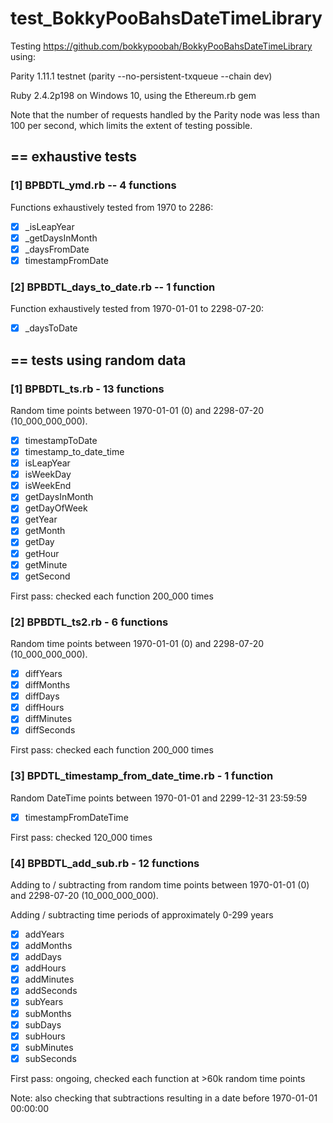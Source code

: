# test_BokkyPooBahsDateTimeLibrary

Testing https://github.com/bokkypoobah/BokkyPooBahsDateTimeLibrary using:

Parity 1.11.1 testnet (parity --no-persistent-txqueue --chain dev)

Ruby 2.4.2p198 on Windows 10, using the Ethereum.rb gem

Note that the number of requests handled by the Parity node was less than 100 per second, which limits the extent of testing possible.


## == exhaustive tests

### [1] BPBDTL_ymd.rb -- 4 functions

Functions exhaustively tested from 1970 to 2286:

* [x] _isLeapYear
* [x] _getDaysInMonth
* [x] _daysFromDate
* [x] timestampFromDate

### [2] BPBDTL_days_to_date.rb -- 1 function

Function exhaustively tested from 1970-01-01 to 2298-07-20:

* [x] _daysToDate


## == tests using random data

### [1] BPBDTL_ts.rb - 13 functions

Random time points between 1970-01-01 (0) and 2298-07-20 (10_000_000_000).

* [x] timestampToDate
* [x] timestamp_to_date_time
* [x] isLeapYear
* [x] isWeekDay
* [x] isWeekEnd
* [x] getDaysInMonth
* [x] getDayOfWeek
* [x] getYear
* [x] getMonth
* [x] getDay
* [x] getHour
* [x] getMinute
* [x] getSecond
  
First pass: checked each function 200_000 times
  
### [2] BPBDTL_ts2.rb - 6 functions

Random time points between 1970-01-01 (0) and 2298-07-20 (10_000_000_000).

* [x] diffYears
* [x] diffMonths
* [x] diffDays
* [x] diffHours
* [x] diffMinutes
* [x] diffSeconds
  
First pass: checked each function 200_000 times

### [3] BPDTL_timestamp_from_date_time.rb - 1 function

Random DateTime points between 1970-01-01 and 2299-12-31 23:59:59

* [x] timestampFromDateTime

First pass: checked 120_000 times

### [4] BPBDTL_add_sub.rb - 12 functions

Adding to / subtracting from random time points between 1970-01-01 (0) and 2298-07-20 (10_000_000_000).

Adding / subtracting time periods of approximately 0-299 years

* [x] addYears
* [x] addMonths
* [x] addDays
* [x] addHours
* [x] addMinutes
* [x] addSeconds
* [x] subYears
* [x] subMonths
* [x] subDays
* [x] subHours
* [x] subMinutes
* [x] subSeconds

First pass: ongoing, checked each function at >60k random time points

Note: also checking that subtractions resulting in a date before 1970-01-01 00:00:00
